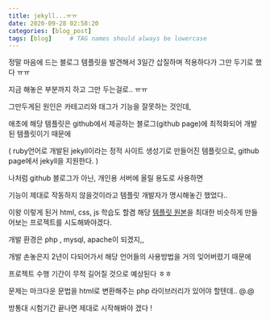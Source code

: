 ```yaml
---
title: jekyll...ㅠㅠ
date: 2020-09-28 02:58:20
categories: [blog_post]
tags: [blog]     # TAG names should always be lowercase
---
```


정말 마음에 드는 블로그 템플릿을 발견해서 3일간 삽질하며 적용하다가 그만 두기로 했다 ㅠㅠ

지금 해놓은 부분까지 하고 그만 두는걸로.. ㅠㅠ  


그만두게된 원인은 카테고리와 태그가 기능을 잘못하는 것인데, 

애초에 해당 템플릿은 github에서 제공하는 블로그(github page)에 최적화되어 개발된 템플릿이기 때문에

( ruby언어로 개발된 jekyll이라는 정적 사이트 생성기로 만들어진 템플릿으로, github page에서 jekyll을 지원한다. )

나처럼 github 블로그가 아닌, 개인용 서버에 올릴 용도로 사용하면 

기능이 제대로 작동하지 않을것이라고 템플릿 개발자가 명시해놓긴 했었다..



이왕 이렇게 된거 html, css, js 학습도 할겸 해당 [템플릿 원본](https://chirpy.cotes.info/)을 최대한 비슷하게 만들어보는 프로젝트를 시도해봐야겠다.

개발 환경은 php , mysql, apache이 되겠지,, 

개발 손놓은지 2년이 다되어가서 해당 언어들의 사용방법을 거의 잊어버렸기 때문에  

프로젝트 수행 기간이 무척 길어질 것으로 예상된다 ㅎㅎ

  
  
문제는 마크다운 문법을 html로 변환해주는 php 라이브러리가 있어야 할텐데.. @.@

방통대 시험기간 끝나면 제대로 시작해봐야 겠다 !
